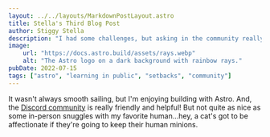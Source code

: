```yaml
---
layout: ../../layouts/MarkdownPostLayout.astro
title: Stella's Third Blog Post
author: Stiggy Stella
description: "I had some challenges, but asking in the community really helped!"
image:
    url: "https://docs.astro.build/assets/rays.webp"
    alt: "The Astro logo on a dark background with rainbow rays."
pubDate: 2022-07-15
tags: ["astro", "learning in public", "setbacks", "community"]
---
```

It wasn't always smooth sailing, but I'm enjoying building with Astro. And, the [Discord community](https://astro.build/chat) is really friendly and helpful! But not quite as nice as some in-person snuggles with my favorite human...hey, a cat's got to be affectionate if they're going to keep their human minions.